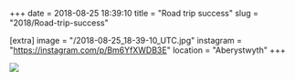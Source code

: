 +++
date = 2018-08-25 18:39:10
title = "Road trip success"
slug = "2018/Road-trip-success"

[extra]
image = "/2018-08-25_18-39-10_UTC.jpg"
instagram = "https://instagram.com/p/Bm6YfXWDB3E"
location = "Aberystwyth"
+++

<img src="/2018-08-25_18-39-10_UTC.jpg" />
